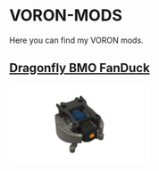 # VORON-MODS
Here you can find my VORON mods.


## [Dragonfly BMO FanDuck](/Dragonfly_BMO_FanDuck/)
<img src="Dragonfly_BMO_FanDuck/Images/Dragonfly_BMO_FanDuck.png"  width="50%">